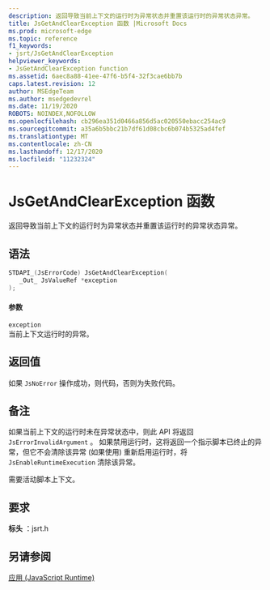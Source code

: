 ```yaml
---
description: 返回导致当前上下文的运行时为异常状态并重置该运行时的异常状态异常。
title: JsGetAndClearException 函数 |Microsoft Docs
ms.prod: microsoft-edge
ms.topic: reference
f1_keywords:
- jsrt/JsGetAndClearException
helpviewer_keywords:
- JsGetAndClearException function
ms.assetid: 6aec8a88-41ee-47f6-b5f4-32f3cae6bb7b
caps.latest.revision: 12
author: MSEdgeTeam
ms.author: msedgedevrel
ms.date: 11/19/2020
ROBOTS: NOINDEX,NOFOLLOW
ms.openlocfilehash: cb296ea351d0466a856d5ac020550ebacc254ac9
ms.sourcegitcommit: a35a6b5bbc21b7df61d08cbc6b074b5325ad4fef
ms.translationtype: MT
ms.contentlocale: zh-CN
ms.lasthandoff: 12/17/2020
ms.locfileid: "11232324"
---
```

# JsGetAndClearException 函数

返回导致当前上下文的运行时为异常状态并重置该运行时的异常状态异常。  
  
## 语法  
  
```cpp  
STDAPI_(JsErrorCode) JsGetAndClearException(  
   _Out_ JsValueRef *exception  
);  
```  
  
#### 参数  
 `exception`  
 当前上下文运行时的异常。  
  
## 返回值  
 如果 `JsNoError` 操作成功，则代码，否则为失败代码。  
  
## 备注  
 如果当前上下文的运行时未在异常状态中，则此 API 将返回 `JsErrorInvalidArgument` 。 如果禁用运行时，这将返回一个指示脚本已终止的异常，但它不会清除该异常 (如果使用) 重新启用运行时，将 `JsEnableRuntimeExecution` 清除该异常。  
  
 需要活动脚本上下文。  
  
## 要求  
 **标头** ：jsrt.h  
  
## 另请参阅  
 [应用 (JavaScript Runtime)](../chakra-hosting/reference-javascript-runtime.md)
